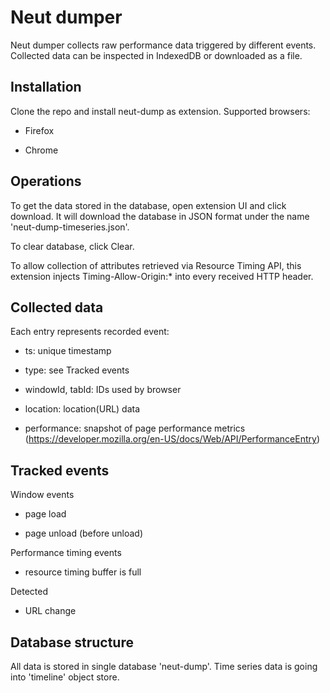 # Neut dumper

Neut dumper collects raw performance data triggered by different events. Collected
data can be inspected in IndexedDB or downloaded as a file.


## Installation

Clone the repo and install neut-dump as extension. Supported browsers:

* Firefox

* Chrome


## Operations

To get the data stored in the database, open extension UI and click download.
It will download the database in JSON format under the name 'neut-dump-timeseries.json'.

To clear database, click Clear.

To allow collection of attributes retrieved via Resource Timing API,
this extension injects Timing-Allow-Origin:* into every received HTTP header.

## Collected data

Each entry represents recorded event:

* ts: unique timestamp

* type: see Tracked events

* windowId, tabId: IDs used by browser

* location: location(URL) data

* performance: snapshot of page performance metrics (https://developer.mozilla.org/en-US/docs/Web/API/PerformanceEntry)


## Tracked events

Window events

* page load

* page unload (before unload)

Performance timing events

* resource timing buffer is full

Detected

* URL change


## Database structure

All data is stored in single database 'neut-dump'. Time series data is going into
'timeline' object store.

